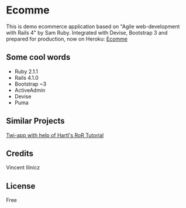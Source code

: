 Ecomme
=========

This is demo ecommerce application based on "Agile web-development with Rails 4" by Sam Ruby. Integrated with Devise, Bootstrap 3 and prepared for production, now on Heroku: [Ecomme](http://ecomme.herokuapp.com)

Some cool words
---

- Ruby 2.1.1
- Rails 4.1.0
- Bootstrap ~3
- ActiveAdmin
- Devise
- Puma



Similar Projects
-

[Twi-app with help of Hartl's RoR Tutorial](https://github.com/Ilinicz/twi_app)


Credits
--

Vincent Ilinicz

License
--

Free
